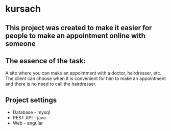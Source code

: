 # kursach
## This project was created to make it easier for people to make an appointment online with someone<br />
## The essence of the task:<br />
A site where you can make an appointment with a doctor, hairdresser, etc.<br />
The client can choose when it is convenient for him to make an appointment and there is no need to call the hairdresser.<br />
## Project settings
* Database - mysql
* REST API - java
* Web - angular
